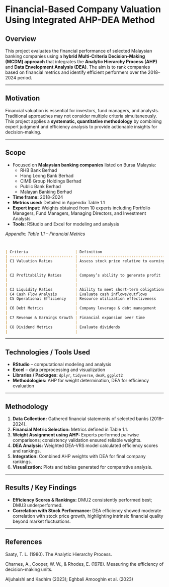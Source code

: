 # Financial-Based Company Valuation Using Integrated AHP-DEA Method

## Overview
This project evaluates the financial performance of selected Malaysian banking companies using a **hybrid Multi-Criteria Decision-Making (MCDM) approach** that integrates the **Analytic Hierarchy Process (AHP)** and **Data Envelopment Analysis (DEA)**. The aim is to rank companies based on financial metrics and identify efficient performers over the 2018–2024 period.

---

## Motivation
Financial valuation is essential for investors, fund managers, and analysts. Traditional approaches may not consider multiple criteria simultaneously. This project applies a **systematic, quantitative methodology** by combining expert judgment and efficiency analysis to provide actionable insights for decision-making.

---

## Scope
- Focused on **Malaysian banking companies** listed on Bursa Malaysia:  
  - RHB Bank Berhad  
  - Hong Leong Bank Berhad  
  - CIMB Group Holdings Berhad  
  - Public Bank Berhad  
  - Malayan Banking Berhad  
- **Time frame:** 2018–2024  
- **Metrics used:** Detailed in Appendix Table 1.1  
- **Expert input:** Weights obtained from 10 experts including Portfolio Managers, Fund Managers, Managing Directors, and Investment Analysts  
- **Tools:** RStudio and Excel for modeling and analysis  

*Appendix: Table 1.1 – Financial Metrics*  
```markdown


| Criteria                     | Definition                                                      | Subcriteria           | Definition & Formula                                |
| ---------------------------- | --------------------------------------------------------------- | --------------------- | --------------------------------------------------- |
| C1 Valuation Ratios          | Assess stock price relative to earnings, revenue, or book value | P/E Ratio             | Price per earnings, indicates over/undervaluation   |
|                              |                                                                 | P/B Ratio             | Price per book value, indicates over/undervaluation |
|                              |                                                                 | EV/EBITDA             | Enterprise value relative to operating earnings     |
| C2 Profitability Ratios      | Company’s ability to generate profit                            | Net Profit Margin     | % revenue remaining as profit                       |
|                              |                                                                 | ROA                   | Profit generated per asset                          |
|                              |                                                                 | ROE                   | Profit generated per equity                         |
| C3 Liquidity Ratios          | Ability to meet short-term obligations                          | Current Ratio         | Current assets ÷ current liabilities                |
| C4 Cash Flow Analysis        | Evaluate cash inflows/outflows                                  | Free Cash Flow        | Cash available after capital expenditures           |
| C5 Operational Efficiency    | Resource utilization effectiveness                              | Gross Margin          | % revenue retained after production costs           |
|                              |                                                                 | Operating Margin      | % revenue remaining after operating expenses        |
| C6 Debt Metrics              | Company leverage & debt management                              | Debt-to-Equity        | Total debt ÷ shareholder equity                     |
|                              |                                                                 | Interest Coverage     | EBIT ÷ interest expenses                            |
| C7 Revenue & Earnings Growth | Financial expansion over time                                   | Revenue Growth Rate   | % increase in sales                                 |
|                              |                                                                 | EPS Growth            | % increase in earnings per share                    |
| C8 Dividend Metrics          | Evaluate dividends                                              | Dividend Yield        | % of price returned as dividends                    |
|                              |                                                                 | Dividend Payout Ratio | % of net income distributed as dividends            |
```
---

## Technologies / Tools Used
- **RStudio** – computational modeling and analysis  
- **Excel** – data preprocessing and visualization  
- **Libraries / Packages:** `dplyr`, `tidyverse`, `deaR`, `ggplot2`  
- **Methodologies:** AHP for weight determination, DEA for efficiency evaluation  

---

## Methodology
1. **Data Collection:** Gathered financial statements of selected banks (2018–2024).  
2. **Financial Metric Selection:** Metrics defined in Table 1.1.  
3. **Weight Assignment using AHP:** Experts performed pairwise comparisons; consistency validation ensured reliable weights.  
4. **DEA Analysis:** Weighted DEA-VRS model calculated efficiency scores and rankings.  
5. **Integration:** Combined AHP weights with DEA for final company rankings.  
6. **Visualization:** Plots and tables generated for comparative analysis.  

---

## Results / Key Findings
- **Efficiency Scores & Rankings:** DMU2 consistently performed best; DMU3 underperformed.  
- **Correlation with Stock Performance:** DEA efficiency showed moderate correlation with stock price growth, highlighting intrinsic financial quality beyond market fluctuations.  

---

## References

Saaty, T. L. (1980). The Analytic Hierarchy Process.

Charnes, A., Cooper, W. W., & Rhodes, E. (1978). Measuring the efficiency of decision-making units.

Aljuhaishi and Kadhim (2023); Eghbali Amooghin et al. (2023)
